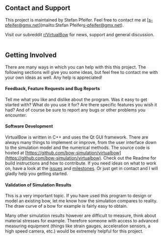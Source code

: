 ## Contact and Support

This project is maintained by Stefan Pfeifer. Feel free to contact me at [s-pfeifer@gmx.net](mailto:Stefan Pfeifer<s-pfeifer@gmx.net>).

Visit our subreddit [r/VirtualBow](https://www.reddit.com/r/VirtualBow) for news, support and general discussion.
<br>
<br>

## Getting Involved

There are many ways in which you can help with this this project.
The following sections will give you some ideas, but feel free to contact me with your own ideas as well.
Any help is appreciated!

#### Feedback, Feature Requests and Bug Reports

Tell me what you like and dislike about the program. Was it easy to get started with?
What do you use it for? Are there specific features you wish it had?
And of course be sure to report any bugs or other problems you encounter.

#### Software Development

VirtualBow is written in C++ and uses the Qt GUI framework.
There are always many things to implement or improve, from the user interface down to the simulation model and the numerical methods.
The source code is hosted at [https://github.com/bow-simulation/virtualbow](https://github.com/bow-simulation/virtualbow).
Check out the Readme for build instructions and how to contribute.
If you need ideas on what to work on, have a look at the [issues](https://github.com/bow-simulation/virtualbow/issues) and [milestones](https://github.com/bow-simulation/virtualbow/milestones).
Or just get in contact and I will gladly help you getting started.

#### Validation of Simulation Results

This is a very important topic.
If you have used this program to design or model an existing bow, let me know how the simulation compares to reality.
The draw curve of a bow for example is fairly easy to obtain.

Many other simulation results however are difficult to measure, think about material stresses for example.
Therefore someone with access to advanced measuring equipment (things like strain gauges, acceleration sensors, a high speed camera, etc.) would be extremely helpful for this project.
